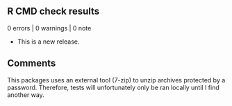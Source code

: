 ## R CMD check results

0 errors | 0 warnings | 0 note

* This is a new release.



## Comments

This packages uses an external tool (7-zip) to unzip archives protected by a password. 
Therefore, tests will unfortunately only be ran locally until I find another way.
